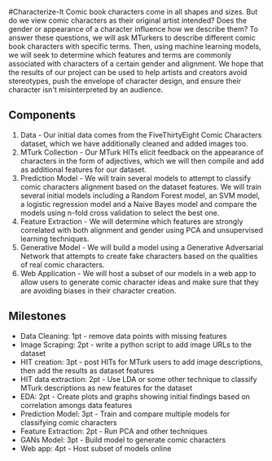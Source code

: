#Characterize-It
Comic book characters come in all shapes and sizes. But do we view comic characters as their original artist intended? Does the gender or appearance of a character influence how we describe them? To answer these questions, we will ask MTurkers to describe different comic book characters with specific terms. Then, using machine learning models, we will seek to determine which features and terms are commonly associated with characters of a certain gender and alignment. We hope that the results of our project can be used to help artists and creators avoid stereotypes, push the envelope of character design, and ensure their character isn't misinterpreted by an audience.

## Components
1. Data - Our initial data comes from the FiveThirtyEight Comic Characters dataset, which we have additionally cleaned and added images too. 
2. MTurk Collection - Our MTurk HITs elicit feedback on the appearance of characters in the form of adjectives, which we will then compile and add as additional features for our dataset.
3. Prediction Model - We will train several models to attempt to classify comic characters alignment based on the dataset features. We will train several initial models including a Random Forest model, an SVM model, a logistic regression model and a Naive Bayes model and compare the models using n-fold cross validation to select the best one.
4. Feature Extraction - We will determine which features are strongly correlated with both alignment and gender using PCA and unsupervised learning techniques.
5. Generative Model - We will build a model using a Generative Adversarial Network that attempts to create fake characters based on the qualities of real comic characters.
6. Web Application - We will host a subset of our models in a web app to allow users to generate comic character ideas and make sure that they are avoiding biases in their character creation.


## Milestones
- Data Cleaning: 1pt - remove data points with missing features
- Image Scraping: 2pt - write a python script to add image URLs to the dataset
- HIT creation: 3pt - post HITs for MTurk users to add image descriptions, then add the results as dataset features
- HIT data extraction: 2pt - Use LDA or some other technique to classify MTurk descriptions as new features for the dataset
- EDA: 2pt - Create plots and graphs showing initial findings based on correlation amongs data features
- Prediction Model: 3pt - Train and compare multiple models for classifying comic characters
- Feature Extraction: 2pt - Run PCA and other techniques
- GANs Model: 3pt - Build model to generate comic characters
- Web app: 4pt - Host subset of models online
